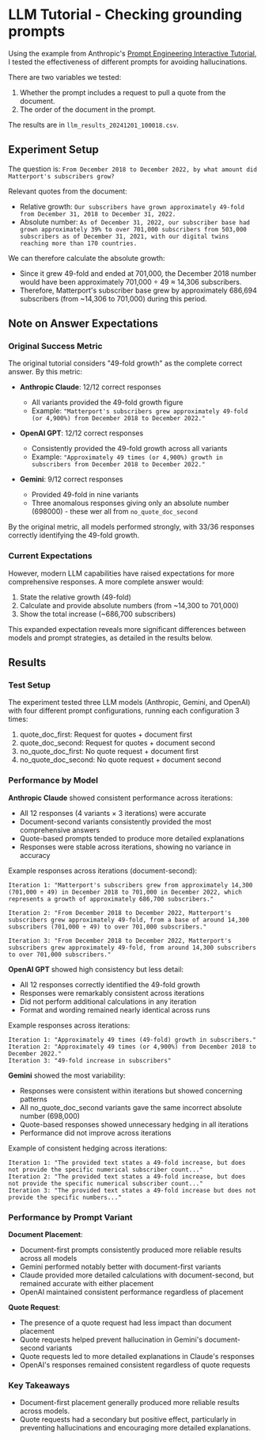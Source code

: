 # LLM Tutorial - Checking grounding prompts

Using the example from Anthropic's [Prompt Engineering Interactive Tutorial](https://github.com/anthropics/prompt-eng-interactive-tutorial),
I tested the effectiveness of different prompts for avoiding hallucinations.

There are two variables we tested:
1. Whether the prompt includes a request to pull a quote from the document.
2. The order of the document in the prompt.

The results are in `llm_results_20241201_100018.csv`.

## Experiment Setup

The question is: `From December 2018 to December 2022, by what amount did Matterport's subscribers grow?`

Relevant quotes from the document:
  - Relative growth: `Our subscribers have grown approximately 49-fold from December 31, 2018 to December 31, 2022.`
  - Absolute number: `As of December 31, 2022, our subscriber base had grown approximately 39% to over 701,000 subscribers from 503,000 subscribers as of December 31, 2021, with our digital twins reaching more than 170 countries.`

We can therefore calculate the absolute growth:
  - Since it grew 49-fold and ended at 701,000, the December 2018 number would have been approximately 701,000 ÷ 49 ≈ 14,306 subscribers.
  - Therefore, Matterport's subscriber base grew by approximately 686,694 subscribers (from ~14,306 to 701,000) during this period.

## Note on Answer Expectations

### Original Success Metric
The original tutorial considers "49-fold growth" as the complete correct answer. By this metric:

- **Anthropic Claude**: 12/12 correct responses
  - All variants provided the 49-fold growth figure
  - Example: `"Matterport's subscribers grew approximately 49-fold (or 4,900%) from December 2018 to December 2022."`

- **OpenAI GPT**: 12/12 correct responses
  - Consistently provided the 49-fold growth across all variants
  - Example: `"Approximately 49 times (or 4,900%) growth in subscribers from December 2018 to December 2022."`

- **Gemini**: 9/12 correct responses
  - Provided 49-fold in nine variants
  - Three anomalous responses giving only an absolute number (698000) - these wer all from `no_quote_doc_second`

By the original metric, all models performed strongly, with 33/36 responses correctly identifying the 49-fold growth.

### Current Expectations
However, modern LLM capabilities have raised expectations for more comprehensive responses. A more complete answer would:
1. State the relative growth (49-fold)
2. Calculate and provide absolute numbers (from ~14,300 to 701,000)
3. Show the total increase (~686,700 subscribers)

This expanded expectation reveals more significant differences between models and prompt strategies, as detailed in the results below.

## Results

### Test Setup
The experiment tested three LLM models (Anthropic, Gemini, and OpenAI) with four different prompt configurations, running each configuration 3 times:
1. quote_doc_first: Request for quotes + document first
2. quote_doc_second: Request for quotes + document second
3. no_quote_doc_first: No quote request + document first
4. no_quote_doc_second: No quote request + document second

### Performance by Model

**Anthropic Claude** showed consistent performance across iterations:
- All 12 responses (4 variants × 3 iterations) were accurate
- Document-second variants consistently provided the most comprehensive answers
- Quote-based prompts tended to produce more detailed explanations
- Responses were stable across iterations, showing no variance in accuracy

Example responses across iterations (document-second):
```
Iteration 1: "Matterport's subscribers grew from approximately 14,300 (701,000 ÷ 49) in December 2018 to 701,000 in December 2022, which represents a growth of approximately 686,700 subscribers."

Iteration 2: "From December 2018 to December 2022, Matterport's subscribers grew approximately 49-fold, from a base of around 14,300 subscribers (701,000 ÷ 49) to over 701,000 subscribers."

Iteration 3: "From December 2018 to December 2022, Matterport's subscribers grew approximately 49-fold, from around 14,300 subscribers to over 701,000 subscribers."
```

**OpenAI GPT** showed high consistency but less detail:
- All 12 responses correctly identified the 49-fold growth
- Responses were remarkably consistent across iterations
- Did not perform additional calculations in any iteration
- Format and wording remained nearly identical across runs

Example responses across iterations:
```
Iteration 1: "Approximately 49 times (49-fold) growth in subscribers."
Iteration 2: "Approximately 49 times (or 4,900%) from December 2018 to December 2022."
Iteration 3: "49-fold increase in subscribers"
```

**Gemini** showed the most variability:
- Responses were consistent within iterations but showed concerning patterns
- All no_quote_doc_second variants gave the same incorrect absolute number (698,000)
- Quote-based responses showed unnecessary hedging in all iterations
- Performance did not improve across iterations

Example of consistent hedging across iterations:
```
Iteration 1: "The provided text states a 49-fold increase, but does not provide the specific numerical subscriber count..."
Iteration 2: "The provided text states a 49-fold increase, but does not provide the specific numerical subscriber count..."
Iteration 3: "The provided text states a 49-fold increase but does not provide the specific numbers..."
```

### Performance by Prompt Variant

**Document Placement**:
- Document-first prompts consistently produced more reliable results across all models
- Gemini performed notably better with document-first variants
- Claude provided more detailed calculations with document-second, but remained accurate with either placement
- OpenAI maintained consistent performance regardless of placement

**Quote Request**:
- The presence of a quote request had less impact than document placement
- Quote requests helped prevent hallucination in Gemini's document-second variants
- Quote requests led to more detailed explanations in Claude's responses
- OpenAI's responses remained consistent regardless of quote requests

### Key Takeaways
- Document-first placement generally produced more reliable results across models.
- Quote requests had a secondary but positive effect, particularly in preventing hallucinations and encouraging more detailed explanations.